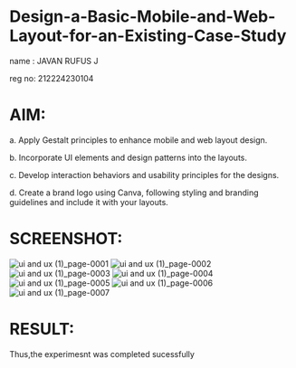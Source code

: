 # Design-a-Basic-Mobile-and-Web-Layout-for-an-Existing-Case-Study

name : JAVAN RUFUS J

reg no: 212224230104

# AIM:

a. Apply Gestalt principles to enhance mobile and web layout design.

b. Incorporate UI elements and design patterns into the layouts.

c. Develop interaction behaviors and usability principles for the designs.

d. Create a brand logo using Canva, following styling and branding guidelines and include it with your layouts.

# SCREENSHOT:
![ui and ux  (1)_page-0001](https://github.com/user-attachments/assets/b0d95901-1d71-4284-9839-112d52e59714)
![ui and ux  (1)_page-0002](https://github.com/user-attachments/assets/f24f7dca-ca4e-459d-a7d9-03d36bbb9d2d)
![ui and ux  (1)_page-0003](https://github.com/user-attachments/assets/6e4881e5-4691-405d-9b15-00fdcba9f5bd)
![ui and ux  (1)_page-0004](https://github.com/user-attachments/assets/4dcca681-1aa3-4dc4-ae7a-3746e89e0971)
![ui and ux  (1)_page-0005](https://github.com/user-attachments/assets/a3f8094e-c933-4bc1-afd3-ce9a94af8e3f)
![ui and ux  (1)_page-0006](https://github.com/user-attachments/assets/fdb38e62-0a12-4b9e-aafb-f82f8a39432f)
![ui and ux  (1)_page-0007](https://github.com/user-attachments/assets/9ebdce72-0ebb-43dd-8a84-dbd2efe9fb78)

# RESULT:
Thus,the experimesnt was completed sucessfully
